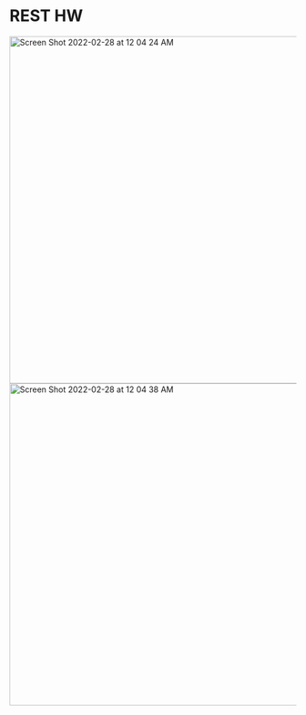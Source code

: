 # REST HW

<img width="609" alt="Screen Shot 2022-02-28 at 12 04 24 AM" src="https://user-images.githubusercontent.com/56970671/155931301-991fa36a-c6fa-4ed9-ab95-b837ea96c9fe.png">
<img width="565" alt="Screen Shot 2022-02-28 at 12 04 38 AM" src="https://user-images.githubusercontent.com/56970671/155931302-28ec6076-be30-4dd9-a98f-a13f3d172fd1.png">
